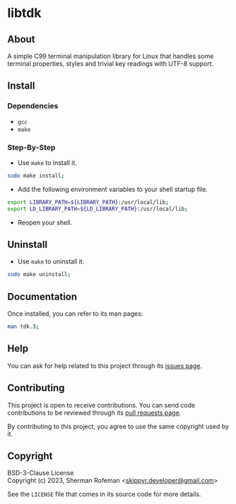 # libtdk

## About

A simple C99 terminal manipulation library for Linux that handles some terminal
properties, styles and trivial key readings with UTF-8 support.

## Install

### Dependencies

- `gcc`
- `make`

### Step-By-Step

- Use `make` to install it.

```sh
sudo make install;
```

- Add the following environment variables to your shell startup file.

```sh
export LIBRARY_PATH=${LIBRARY_PATH}:/usr/local/lib;
export LD_LIBRARY_PATH=${LD_LIBRARY_PATH}:/usr/local/lib;
```

- Reopen your shell.

## Uninstall

- Use `make` to uninstall it.

```sh
sudo make uninstall;
```

## Documentation

Once installed, you can refer to its man pages:

```sh
man tdk.3;
```

## Help

You can ask for help related to this project through its [issues page](https://github.com/skippyr/libtdk/issues).

## Contributing

This project is open to receive contributions. You can send code contributions
to be reviewed through its [pull requests page](https://github.com/skippyr/libtdk/pulls).

By contributing to this project, you agree to use the same copyright used by it.

## Copyright

BSD-3-Clause License\
Copyright (c) 2023, Sherman Rofeman \<skippyr.developer@gmail.com\>

See the `LICENSE` file that comes in its source code for more details.

